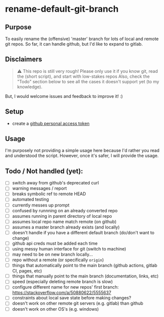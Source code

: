 # rename-default-git-branch
## Purpose
To easily rename the (offensive) 'master' branch for lots of local and remote git repos.
So far, it can handle github, but I'd like to expand to gitlab.

## Disclaimers
> :warning: This repo is still very rough!
Please only use it if you know git, read the (short script), and start with low-stakes repos
Also, check the "Todo" section below to see all the cases it doesn't support yet (to my knowledge).

But, I would welcome issues and feedback to improve it! :)

## Setup
- create a [github personal access token]

## Usage
I'm purposely not providing a simple usage here because I'd rather you read and understood the script.
However, once it's safer, I will provide the usage.

## Todo / Not handled (yet):
- [ ] switch away from github's deprecated curl
- [ ] warning messages / report
- [ ] breaks symbolic ref to remote HEAD
- [ ] automated testing
- [ ] currently messes up prompt
- [ ] confused by runnning on an already converted repo
- [ ] assumes running in parent directory of local repo
- [ ] assumes local repo name match remote (on github)
- [ ] assumes a master branch already exists (and locally)
- [ ] doesn't handle if you have a different default branch (do/don't want to change)
- [ ] github api creds must be added each time
- [ ] using messy human interface for git (switch to machine)
- [ ] may need to be on new branch locally...
- [ ] repo without a remote (or specifically `origin`)
- [ ] things that automatically point to the main branch (github actions, gitlab CI, pages, etc)
- [ ] things that manually point to the main branch (documentation, links, etc)
- [ ] speed (especially deleting remote branch is slow)
- [ ] configure different name for new repos' first branch: https://stackoverflow.com/a/50880622/5555637
- [ ] constraints about local save state before making changes?
- [ ] doesn't work on other remote git servers (e.g. gitlab) than github
- [ ] doesn't work on other OS's (e.g. windows)

[github personal access token]: https://help.github.com/en/github/authenticating-to-github/creating-a-personal-access-token-for-the-command-line

